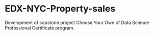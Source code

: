 # EDX-NYC-Property-sales
Development of capstone project Choose Your Own of Data Science Professional Certificate program.
